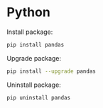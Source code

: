 # Python

Install package:

```bash
pip install pandas
```

Upgrade package:

```bash
pip install --upgrade pandas
```

Uninstall package:

```bash
pip uninstall pandas
```
